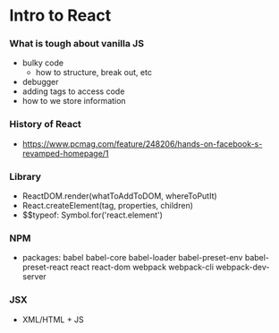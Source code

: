 # Intro to React

### What is tough about vanilla JS
- bulky code
  - how to structure, break out, etc
- debugger
- adding tags to access code
- how to we store information



### History of React
- https://www.pcmag.com/feature/248206/hands-on-facebook-s-revamped-homepage/1

### Library
- ReactDOM.render(whatToAddToDOM, whereToPutIt)
- React.createElement(tag, properties, children)
- $$typeof: Symbol.for('react.element')

### NPM
- packages:
  babel
  babel-core
  babel-loader
  babel-preset-env
  babel-preset-react
  react
  react-dom
  webpack
  webpack-cli
  webpack-dev-server

### JSX
- XML/HTML + JS

